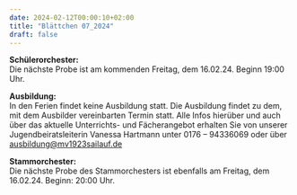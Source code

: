 ```yaml
---
date: 2024-02-12T00:00:10+02:00
title: "Blättchen 07_2024"
draft: false
---
```



**Schülerorchester:**  
Die nächste Probe ist am kommenden Freitag, dem 16.02.24. Beginn 19:00 Uhr.


**Ausbildung:**  
In den Ferien findet keine Ausbildung statt.
Die Ausbildung findet zu dem, mit dem Ausbilder vereinbarten Termin statt.
Alle Infos hierüber und auch über das aktuelle Unterrichts- und Fächerangebot erhalten Sie von unserer Jugendbeiratsleiterin Vanessa Hartmann unter 0176 – 94336069 oder 
über ausbildung@mv1923sailauf.de


**Stammorchester:**  
Die nächste Probe des Stammorchesters ist ebenfalls am Freitag, dem 16.02.24. Beginn: 20:00 Uhr.
